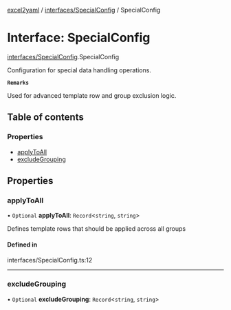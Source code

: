 [excel2yaml](../README.md) / [interfaces/SpecialConfig](../modules/interfaces_SpecialConfig.md) / SpecialConfig

# Interface: SpecialConfig

[interfaces/SpecialConfig](../modules/interfaces_SpecialConfig.md).SpecialConfig

Configuration for special data handling operations.

**`Remarks`**

Used for advanced template row and group exclusion logic.

## Table of contents

### Properties

- [applyToAll](interfaces_SpecialConfig.SpecialConfig.md#applytoall)
- [excludeGrouping](interfaces_SpecialConfig.SpecialConfig.md#excludegrouping)

## Properties

### applyToAll

• `Optional` **applyToAll**: `Record`\<`string`, `string`\>

Defines template rows that should be applied across all groups

#### Defined in

interfaces/SpecialConfig.ts:12

___

### excludeGrouping

• `Optional` **excludeGrouping**: `Record`\<`string`, `string`\>

Defines groups that should be excluded from processing

#### Defined in

interfaces/SpecialConfig.ts:13
